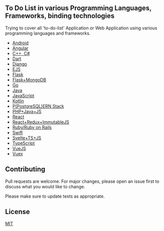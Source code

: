 <h2>To Do List in various Programming Languages, Frameworks, binding technologies</h2>
<p>
Trying to cover all 'to-do-list' Application or Web Application using various programming languages and frameworks.
</p>

<ul>
  <li><a href="https://github.com/couchbaselabs/ToDoLite-Android">Android</a></li>
  <li><a href="https://github.com/sitepoint-editors/angular-todo-app">Angular</a></li>
  <li><a href="https://github.com/abstractspoon/ToDoList_Dev">C++, C#</a></li>
  <li><a href="https://github.com/arthurbz/to_do_list">Dart</a></li>
  <li><a href="https://github.com/rtzll/django-todolist">Django</a></li>
  <li><a href="https://github.com/NisooJadhav/to-do-list">EJS</a></li>
  <li><a href="https://github.com/rtzll/flask-todolist">Flask</a></li>
  <li><a href="https://github.com/prashant-shahi/ToDo-List-using-Flask-and-MongoDB">Flask+MongoDB</a></li>
  <li><a href="https://github.com/schadokar/go-to-do-app">Go</a></li>
  <li><a href="https://github.com/Yalantis/ToDoList">Java</a></li>
  <li><a href="https://github.com/tusharnankani/ToDoList">JavaScript</a></li>
  <li><a href="https://github.com/serbelga/ToDometer">Kotlin</a></li>
  <li><a href="https://github.com/NisooJadhav/pern-todo">P(PostgreSQL)ERN Stack</a></li>
  <li><a href="https://github.com/pasimako/agitodo">PHP+Java+JS</a></li>
  <li><a href="https://github.com/NisooJadhav/react-todo">React</a></li>
  <li><a href="https://github.com/rogic89/ToDo-react-redux-immutable">React+Redux+ImmutableJS</a></li>
  <li><a href="https://github.com/mrhead/todos">Ruby/Ruby on Rails</a></li>
  <li><a href="https://github.com/devxoul/SwiftUITodo">Swift</a></li>
  <li><a href="https://github.com/UltiRequiem/ultitodo">Svelte+TS+JS</a></li>
  <li><a href="https://github.com/evandrotvc/ToDos-React">TypeScript</a></li>
  <li><a href="https://github.com/sunil-sandhu/vue-todo">VueJS</a></li>
  <li><a href="https://github.com/NisooJadhav/vuex-todos">Vuex</a></li>
</ul>


## Contributing
Pull requests are welcome. For major changes, please open an issue first to discuss what you would like to change.

Please make sure to update tests as appropriate.

## License
[MIT](https://choosealicense.com/licenses/mit/)
